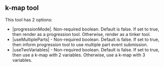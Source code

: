 ## k-map tool

This tool has 2 options:
* |progressionMode|. Non-required boolean. Default is false. If set to true, then render as a progression tool. Otherwise, render as a tinker tool.
* |useMultipleParts| - Non-required boolean. Default is false. If set to true, then inform progression tool to use multiple part event submission.
* |useTwoVariables| - Non-required boolean. Default is false. If set to true, then use a k-map with 2 variables. Otherwise, use a k-map with 3 variables.